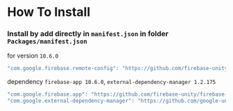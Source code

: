 # How To Install

### Install by add directly in `manifest.json` in folder `Packages/manifest.json`

for version `10.6.0`
```csharp
"com.google.firebase.remote-config": "https://github.com/firebase-unity/firebase-remote-config.git#10.6.0",
```


dependency `firebase-app 10.6.0`, `external-dependency-manager 1.2.175`
```csharp
"com.google.firebase.app": "https://github.com/firebase-unity/firebase-app.git#10.6.0",
"com.google.external-dependency-manager": "https://github.com/google-unity/external-dependency-manager.git#1.2.175",
```